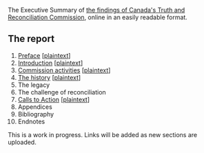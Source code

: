 The Executive Summary of [the findings of Canada's Truth and Reconciliation Commission](http://www.trc.ca/websites/trcinstitution/index.php?p=890), online in an easily readable format.

## The report

1. [Preface](/trc/preface) [[plaintext](/txt/preface.txt)]
2. [Introduction](/trc/introduction) [[plaintext](/txt/introduction.txt)]
3. [Commission activities](/trc/commission-activities) [[plaintext](/txt/commission-activities.txt)]
4. [The history](/trc/history) [[plaintext](/txt/history.txt)]
5. The legacy
6. The challenge of reconciliation
7. [Calls to Action](/trc/calls-to-action) [[plaintext](/txt/calls-to-action.txt)]
8. Appendices
9. Bibliography
10. Endnotes

This is a work in progress. Links will be added as new sections are uploaded.


